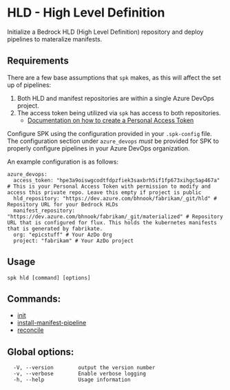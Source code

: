 # HLD - High Level Definition

Initialize a Bedrock HLD (High Level Definition) repository and deploy pipelines
to materalize manifests.

## Requirements

There are a few base assumptions that `spk` makes, as this will affect the set
up of pipelines:

1. Both HLD and manifest repositories are within a single Azure DevOps project.
2. The access token being utilized via `spk` has access to both repositories.
   - [Documentation on how to create a Personal Access Token](https://docs.microsoft.com/en-us/azure/devops/organizations/accounts/use-personal-access-tokens-to-authenticate?view=azure-devops)

Configure SPK using the configuration provided in your `.spk-config` file. The
configuration section under `azure_devops` _must_ be provided for SPK to
properly configure pipelines in your Azure DevOps organization.

An example configuration is as follows:

```
azure_devops:
  access_token: "hpe3a9oiswgcodtfdpzfiek3saxbrh5if1fp673xihgc5ap467a" # This is your Personal Access Token with permission to modify and access this private repo. Leave this empty if project is public
  hld_repository: "https://dev.azure.com/bhnook/fabrikam/_git/hld" # Repository URL for your Bedrock HLDs
  manifest_repository: "https://dev.azure.com/bhnook/fabrikam/_git/materialized" # Repository URL that is configured for flux. This holds the kubernetes manifests that is generated by fabrikate.
  org: "epicstuff" # Your AzDo Org
  project: "fabrikam" # Your AzDo project
```

## Usage

```
spk hld [command] [options]
```

## Commands:

- [init](https://catalystcode.github.io/spk/commands/index.html#hld_init)
- [install-manifest-pipeline](https://catalystcode.github.io/spk/commands/index.html#hld_install-manifest-pipeline)
- [reconcile](https://catalystcode.github.io/spk/commands/index.html#hld_reconcile)

## Global options:

```
  -V, --version        output the version number
  -v, --verbose        Enable verbose logging
  -h, --help           Usage information
```
